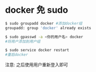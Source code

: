 # docker 免 sudo

```bash
$ sudo groupadd docker #添加docker组
groupadd: group 'docker' already exists

$ sudo gpasswd -a <你的用户名> docker
#将用户添加到用户组

$ sudo service docker restart
#重启docker
```

注意: 之后使用用户重新登入即可
